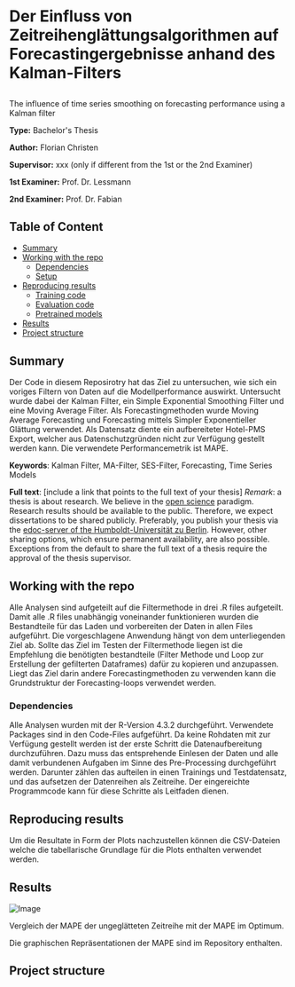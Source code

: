 # Der Einfluss von Zeitreihenglättungsalgorithmen auf Forecastingergebnisse anhand des Kalman-Filters
##
The influence of time series smoothing on forecasting performance using a Kalman filter



**Type:** Bachelor's Thesis

**Author:** Florian Christen

**Supervisor:** xxx (only if different from the 1st or the 2nd Examiner)

**1st Examiner:** Prof. Dr. Lessmann    

**2nd Examiner:** Prof. Dr. Fabian


## Table of Content

- [Summary](#summary)
- [Working with the repo](#Working-with-the-repo)
    - [Dependencies](#Dependencies)
    - [Setup](#Setup)
- [Reproducing results](#Reproducing-results)
    - [Training code](#Training-code)
    - [Evaluation code](#Evaluation-code)
    - [Pretrained models](#Pretrained-models)
- [Results](#Results)
- [Project structure](-Project-structure)

## Summary

Der Code in diesem Reposirotry hat das Ziel zu untersuchen, wie sich ein voriges Filtern von Daten auf die Modellperformance auswirkt. Untersucht wurde dabei der Kalman Filter, ein Simple Exponential Smoothing Filter und eine Moving Average Filter. Als Forecastingmethoden wurde Moving Average Forecasting und Forecasting mittels Simpler Exponentieller Glättung verwendet.
Als Datensatz diente ein aufbereiteter Hotel-PMS Export, welcher aus Datenschutzgründen nicht zur Verfügung gestellt werden kann. Die verwendete Performancemetrik ist MAPE.

**Keywords**: Kalman Filter, MA-Filter, SES-Filter, Forecasting, Time Series Models

**Full text**: [include a link that points to the full text of your thesis]
*Remark*: a thesis is about research. We believe in the [open science](https://en.wikipedia.org/wiki/Open_science) paradigm. Research results should be available to the public. Therefore, we expect dissertations to be shared publicly. Preferably, you publish your thesis via the [edoc-server of the Humboldt-Universität zu Berlin](https://edoc-info.hu-berlin.de/de/publizieren/andere). However, other sharing options, which ensure permanent availability, are also possible. <br> Exceptions from the default to share the full text of a thesis require the approval of the thesis supervisor.  

## Working with the repo

Alle Analysen sind aufgeteilt auf die Filtermethode in drei .R files aufgeteilt. Damit alle .R files unabhängig voneinander funktionieren wurden die Bestandteile für das Laden und vorbereiten der Daten in allen Files aufgeführt.
Die vorgeschlagene Anwendung hängt von dem unterliegenden Ziel ab. Sollte das Ziel im Testen der Filtermethode liegen ist die Empfehlung die benötigten bestandteile (Filter Methode und Loop zur Erstellung der gefilterten Dataframes) dafür zu kopieren und anzupassen.
Liegt das Ziel darin andere Forecastingmethoden zu verwenden kann die Grundstruktur der Forecasting-loops verwendet werden.

### Dependencies

Alle Analysen wurden mit der R-Version 4.3.2 durchgeführt. Verwendete Packages sind in den Code-Files aufgeführt.
Da keine Rohdaten mit zur Verfügung gestellt werden ist der erste Schritt die Datenaufbereitung durchzuführen. Dazu muss das entsprehende Einlesen der Daten und alle damit verbundenen Aufgaben im Sinne des Pre-Processing durchgeführt werden. Darunter zählen das aufteilen in einen Trainings und Testdatensatz, und das aufsetzen der Datenreihen als Zeitreihe. Der eingereichte Programmcode kann für diese Schritte als Leitfaden dienen.

## Reproducing results

Um die Resultate in Form der Plots nachzustellen können die CSV-Dateien welche die tabellarische Grundlage für die Plots enthalten verwendet werden.

## Results
![Image](ExponentialSmootherplot.png)

Vergleich der MAPE der ungeglätteten Zeitreihe mit der MAPE im Optimum.

	                           

Die graphischen Repräsentationen der MAPE sind im Repository enthalten.

## Project structure
